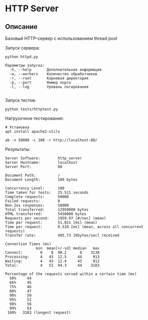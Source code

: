 # HTTP Server

## Описание

Базовый HTTP-сервер с использованием thread pool

Запуск сервера:

```
python httpd.py
```

```
Параметры запуска:
  -h, --help       Дополнительная информация
  -w, --workers    Количество обработчиков
  -r, --root       Корневая директория
  -p, --port       Номер порта
  -l, --log        Уровень логирования


```

Запуск тестов:
```
python tests/httptest.py
```

Нагрузочное тестирование:

```
# Установка
apt install apache2-utils 
```
    
```
ab -n 50000 -c 100 -r http://localhost:80/
```

Результаты:

    Server Software:        http_server
    Server Hostname:        localhost
    Server Port:            80
    
    Document Path:          /
    Document Length:        109 bytes
    
    Concurrency Level:      100
    Time taken for tests:   25.511 seconds
    Complete requests:      50000
    Failed requests:        0
    Non-2xx responses:      50000
    Total transferred:      12950000 bytes
    HTML transferred:       5450000 bytes
    Requests per second:    1959.97 [#/sec] (mean)
    Time per request:       51.021 [ms] (mean)
    Time per request:       0.510 [ms] (mean, across all concurrent requests)
    Transfer rate:          495.73 [Kbytes/sec] received
    
    Connection Times (ms)
                  min  mean[+/-sd] median   max
    Connect:        0    8  90.2      0    3138
    Processing:     4   43  12.5     44     913
    Waiting:        4   43  12.4     43     912
    Total:          4   51  94.3     44    3183
    
    Percentage of the requests served within a certain time (ms)
      50%     44
      66%     45
      75%     46
      80%     47
      90%     50
      95%     52
      98%     56
      99%     63
     100%   3183 (longest request)


